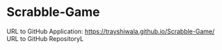 # Scrabble-Game


URL to GitHub Application: https://trayshiwala.github.io/Scrabble-Game/
URL to GitHub RepositoryL 
